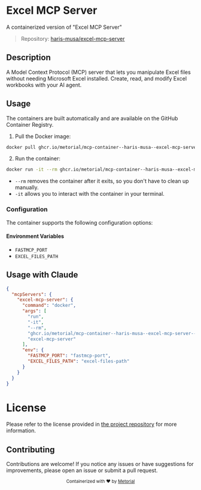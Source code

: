 
# Excel MCP Server

A containerized version of "Excel MCP Server"

> Repository: [haris-musa/excel-mcp-server](https://github.com/haris-musa/excel-mcp-server)

## Description

A Model Context Protocol (MCP) server that lets you manipulate Excel files without needing Microsoft Excel installed. Create, read, and modify Excel workbooks with your AI agent.


## Usage

The containers are built automatically and are available on the GitHub Container Registry.

1. Pull the Docker image:

```bash
docker pull ghcr.io/metorial/mcp-container--haris-musa--excel-mcp-server--excel-mcp-server
```

2. Run the container:

```bash
docker run -it --rm ghcr.io/metorial/mcp-container--haris-musa--excel-mcp-server--excel-mcp-server 
```

- `--rm` removes the container after it exits, so you don't have to clean up manually.
- `-it` allows you to interact with the container in your terminal.


### Configuration

The container supports the following configuration options:




#### Environment Variables

- `FASTMCP_PORT`
- `EXCEL_FILES_PATH`




## Usage with Claude

```json
{
  "mcpServers": {
    "excel-mcp-server": {
      "command": "docker",
      "args": [
        "run",
        "-it",
        "--rm",
        "ghcr.io/metorial/mcp-container--haris-musa--excel-mcp-server--excel-mcp-server",
        "excel-mcp-server"
      ],
      "env": {
        "FASTMCP_PORT": "fastmcp-port",
        "EXCEL_FILES_PATH": "excel-files-path"
      }
    }
  }
}
```

# License

Please refer to the license provided in [the project repository](https://github.com/haris-musa/excel-mcp-server) for more information.

## Contributing

Contributions are welcome! If you notice any issues or have suggestions for improvements, please open an issue or submit a pull request.

<div align="center">
  <sub>Containerized with ❤️ by <a href="https://metorial.com">Metorial</a></sub>
</div>
  